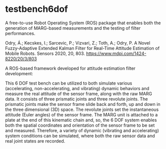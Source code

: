 # testbench6dof
A free-to-use Robot Operating System (ROS) package that enables both the generation of MARG-based measurements and the testing of filter performances.

Odry, Á.; Kecskes, I.; Sarcevic, P.; Vizvari, Z.; Toth, A.; Odry, P. A Novel Fuzzy-Adaptive Extended Kalman Filter for Real-Time Attitude Estimation of Mobile Robots. Sensors 2020, 20, 803.
https://www.mdpi.com/1424-8220/20/3/803

A ROS-based framework developed for attitude estimation filter development:

This 6 DOF test bench can be utilized to both simulate various (accelerating, non-accelerating, and vibrating) dynamic behaviors and measure the real attitude of the sensor frame, along with the raw MARG data.
It consists of three prismatic joints and three revolute joints. The prismatic joints make the sensor frame slide back and forth, up and down in the three dimensional (3D) space. The revolute joints set the instantaneous attitude (Euler angles) of the sensor frame.
The MARG unit is attached to a plate at the end of this kinematic chain and, so, the 6 DOF system enables both the spatial coordinates and orientation of the sensor frame to be set and measured.
Therefore, a variety of dynamic (vibrating and accelerating) system conditions can be simulated, where both the raw sensor data and real joint states are recorded.
